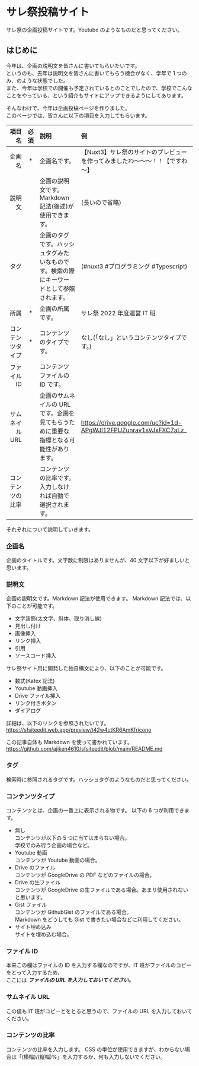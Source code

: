 # サレ祭投稿サイト

サレ祭の企画投稿サイトです。Youtube のようなものだと思ってください。

## はじめに

今年は、企画の説明文を皆さんに書いてもらいたいです。  
というのも、去年は説明文を皆さんに書いてもらう機会がなく、学年で 1 つのみ、のような状態でした。  
また、今年は学校での開催も予定されているとのことでしたので、学校でこんなことをやっている、という紹介もサイトにアップできるようにしてあります。

そんなわけで、今年は企画投稿ページを作りました。  
このページでは、皆さんに以下の項目を入力してもらいます。

|           項目名 | 必須 | 説明                                                                                   | 例                                                                          |
| ---------------: | :--: | :------------------------------------------------------------------------------------- | :-------------------------------------------------------------------------- |
|           企画名 |  \*  | 企画名です。                                                                           | 【Nuxt3】サレ祭のサイトのプレビューを作ってみましたわ～～～！！【ですわ～】 |
|           説明文 |      | 企画の説明文です。Markdown 記法(後述)が使用できます。                                  | (長いので省略)                                                              |
|             タグ |      | 企画のタグです。ハッシュタグみたいなものです。検索の際にキーワードとして参照されます。 | (#nuxt3 #プログラミング #Typescript)                                        |
|             所属 |  \*  | 企画の所属です。                                                                       | サレ祭 2022 年度運営 IT 班                                                  |
| コンテンツタイプ |  \*  | コンテンツのタイプです。                                                               | なし(「なし」というコンテンツタイプです。)                                  |
|      ファイル ID |      | コンテンツファイルの ID です。                                                         |
|   サムネイル URL |      | 企画のサムネイルの URL です。企画を見てもらうために重要な指標となる可能性があります。  | https://drive.google.com/uc?id=1d-APgWJl12FPUZunrav1sVJxFXC7aLz_            |
| コンテンツの比率 |      | コンテンツの比率です。入力しなければ自動で選択されます。                               |

それぞれについて説明していきます。

### 企画名

企画のタイトルです。文字数に制限はありませんが、40 文字以下が好ましいと思います。

### 説明文

企画の説明文です。Markdown 記法が使用できます。
Markdown 記法では、以下のことが可能です。

- 文字装飾(太文字、斜体、取り消し線)
- 見出し付け
- 画像挿入
- リンク挿入
- 引用
- ソースコード挿入

サレ祭サイト用に開発した独自構文により、以下のことが可能です。

- 数式(Katex 記法)
- Youtube 動画挿入
- Drive ファイル挿入
- リンク付きボタン
- ダイアログ

詳細は、以下のリンクを参照されたいです。  
https://sfsiteedit.web.app/preview/t42w4utKR6AmKfricono

この記事自体も Markdown を使って書かれています。  
https://github.com/ajiken4610/sfsiteedit/blob/main/README.md

### タグ

検索時に参照されるタグです。ハッシュタグのようなものだと思ってください。

### コンテンツタイプ

コンテンツとは、企画の一番上に表示される物です。
以下の 6 つが利用できます。

- 無し  
  コンテンツが以下の 5 つに当てはまらない場合。  
  学校でのみ行う企画の場合など。
- Youtube 動画  
  コンテンツが Youtube 動画の場合。
- Drive のファイル  
  コンテンツが GoogleDrive の PDF などのファイルの場合。
- Drive の生ファイル  
  コンテンツが GoogleDrive の生ファイルである場合。あまり使用されないと思います。
- Gist ファイル  
  コンテンツが GithubGist のファイルである場合。  
  Markdown をどうしても Gist で書きたい場合などに利用してください。
- サイト埋め込み  
  サイトを埋め込む場合。

### ファイル ID

本来この欄はファイルの ID を入力する欄なのですが、IT 班がファイルのコピーをとって入力するため、  
ここには **_ファイルの URL を入力しておいてください。_**

### サムネイル URL

この値も IT 班がコピーとをとると思うので、ファイルの URL を入力しておいてください。

### コンテンツの比率

コンテンツの比率を入力します。
CSS の単位が使用できますが、わからない場合は「(横幅)/(縦幅)%」を入力するか、何も入力しないでください。
